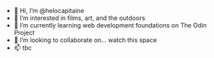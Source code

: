 - 👋 Hi, I’m @helocapitaine
- 👀 I’m interested in films, art, and the outdoors
- 🌱 I’m currently learning web development foundations on The Odin Project
- 💞️ I’m looking to collaborate on... watch this space
- 📫 tbc

<!---
helocapitaine/helocapitaine is a ✨ special ✨ repository because its `README.md` (this file) appears on your GitHub profile.
You can click the Preview link to take a look at your changes.
--->
